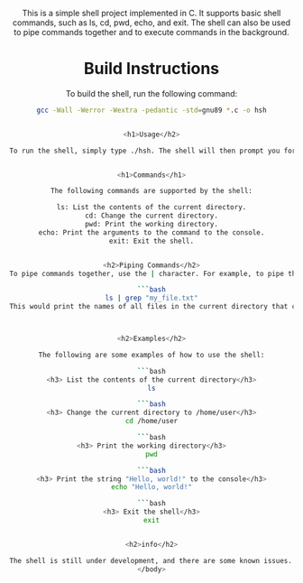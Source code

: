 <!DOCTYPE  htm>

<html>
<header>

<title>readme</title>

<body>

This is a simple shell project implemented in C. It supports basic shell commands, such as ls, cd, pwd, echo, and exit. The shell can also be used to pipe commands together and to execute commands in the background.


<h1>Build Instructions</h2>

To build the shell, run the following command:

```bash
gcc -Wall -Werror -Wextra -pedantic -std=gnu89 *.c -o hsh


<h1>Usage</h2>

To run the shell, simply type ./hsh. The shell will then prompt you for a command. Enter a command and press enter to execute it.


<h1>Commands</h1>

The following commands are supported by the shell:

ls: List the contents of the current directory.
cd: Change the current directory.
pwd: Print the working directory.
echo: Print the arguments to the command to the console.
exit: Exit the shell.


<h2>Piping Commands</h2>
To pipe commands together, use the | character. For example, to pipe the output of the ls command to the input of the grep command, you would type the following:

```bash
ls | grep "my_file.txt"
This would print the names of all files in the current directory that contain the string "my_file.txt".



<h2>Examples</h2>

The following are some examples of how to use the shell:

```bash
<h3> List the contents of the current directory</h3>
ls

```bash
<h3> Change the current directory to /home/user</h3>
cd /home/user

```bash
<h3> Print the working directory</h3>
pwd

```bash
<h3> Print the string "Hello, world!" to the console</h3>
echo "Hello, world!"

```bash
<h3> Exit the shell</h3>
exit


<h2>info</h2>

The shell is still under development, and there are some known issues. For example, the shell does not support all shell commands, and it does not handle errors .
</body>
